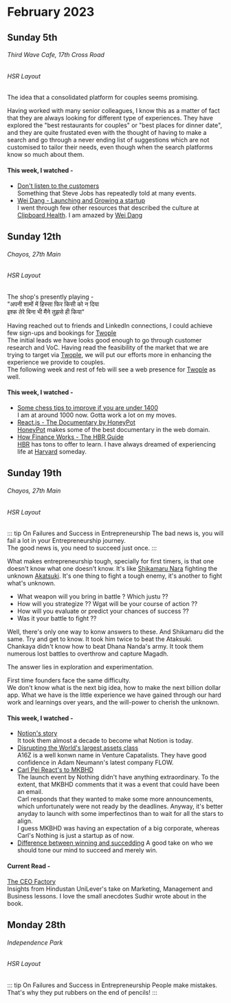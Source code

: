 # February 2023

## Sunday 5th

###### Third Wave Cafe, 17th Cross Road  
###### HSR Layout

The idea that a consolidated platform for couples seems promising.

Having worked with many senior colleagues, I know this as a matter of fact that they are always looking for different type of experiences. They have explored the "best restaurants for couples" or "best places for dinner date", and they are quite frustated even with the thought of having to make a search and go through a never ending list of suggestions which are not customised to tailor their needs, even though when the search platforms know so much about them.

#### This week, I watched -
* [Don't listen to the customers](https://www.youtube.com/watch?v=OARVjXqBI2A)  
Something that Steve Jobs has repeatedly told at many events.
* [Wei Dang - Launching and Growing a startup](https://www.youtube.com/watch?v=wtPS97pFR40)  
I went through few other resources that described the culture at [Clipboard Health](https://www.clipboardhealth.com/). I am amazed by [Wei Dang](https://twitter.com/gabaluschi)

## Sunday 12th

###### Chayos, 27th Main  
###### HSR Layout

The shop's presently playing -  
"अपनी शामों में हिस्सा फिर किसी को न दिया  
इश्क तेरे बिना भी मैंने तुझसे ही किया"  

Having reached out to friends and LinkedIn connections, I could achieve few sign-ups and bookings for [Twople](https://twople.in)  
The initial leads we have looks good enough to go through customer research and VoC. Having read the feasibility of the market that we are trying to target via [Twople](https://twople.in), we will put our efforts more in enhancing the experience we provide to couples.  
The following week and rest of feb will see a web presence for [Twople](https://twople.in) as well.

#### This week, I watched -  
* [Some chess tips to improve if you are under 1400](https://www.youtube.com/watch?v=mRscRsIHRGI)  
I am at around 1000 now. Gotta work a lot on my moves.
* [React.js - The Documentary by HoneyPot](https://www.youtube.com/watch?v=8pDqJVdNa44)  
[HoneyPot](https://www.honeypot.io/) makes some of the best documentary in the web domain.
* [How Finance Works - The HBR Guide](https://www.youtube.com/watch?v=8RxBbls_81U)  
[HBR](https://hbr.org/) has tons to offer to learn. I have always dreamed of experiencing life at [Harvard](https://www.harvard.edu/) someday.

## Sunday 19th

###### Chayos, 27th Main  
###### HSR Layout

::: tip On Failures and Success in Entrepreneurship
The bad news is, you will fail a lot in your Entrepreneurship journey.  
The good news is, you need to succeed just once.
:::

What makes entrepreneurship tough, specially for first timers, is that one doesn't know what one doesn't know.
It's like [Shikamaru Nara](https://naruto.fandom.com/wiki/Shikamaru_Nara) fighting the unknown [Akatsuki](https://naruto.fandom.com/wiki/Akatsuki). It's one thing to fight a tough enemy, it's another to fight what's unknown.  
- What weapon will you bring in battle ? Which justu ??  
- How will you strategize ?? Wgat will be your course of action ??
- How will you evaluate or predict your chances of success ??
- Was it your battle to fight ??

Well, there's only one way to konw answers to these. And Shikamaru did the same. Try and get to know.
It took him twice to beat the Ataksuki.  
Chankaya didn't know how to beat Dhana Nanda's army. It took them numerous lost battles to overthrow and capture Magadh.

The answer lies in exploration and experimentation.

First time founders face the same difficulty.  
We don't know what is the next big idea, how to make the next billion dollar app.
What we have is the little experience we have gained through our hard work and learnings over years, and the will-power to cherish the unknown.


#### This week, I watched -  
* [Notion's story](https://www.youtube.com/watch?v=FPYl7nIKRbA)  
It took them almost a decade to become what Notion is today. 
* [Disrupting the World's largest assets class](https://www.youtube.com/watch?v=BgK9KW9APfA)  
A16Z is a well konwn name in Venture Capatalists. They have good confidence in Adam Neumann's latest company FLOW.
* [Carl Pei React's to MKBHD](https://www.youtube.com/watch?v=iBEB5nB64u8)  
The launch event by Nothing didn't have anything extraordinary. To the extent, that MKBHD comments that it was a event that could have been an email.  
Carl responds that they wanted to make some more announcements, which unfortunately were not ready by the deadlines. Anyway, it's better anyday to launch with some imperfectinos than to wait for all the stars to align.  
I guess MKBHD was having an expectation of a big corporate, whereas Carl's Nothing is just a startup as of now.
* [Difference between winning and succedding](https://www.youtube.com/watch?v=0MM-psvqiG8)
A good take on who we should tone our mind to succeed and merely win.

#### Current Read -
[The CEO Factory](https://amzn.to/3S914RT)  
Insights from Hindustan UniLever's take on Marketing, Management and Business lessons. I love the small anecdotes Sudhir wrote about in the book.

## Monday 28th

###### Independence Park
###### HSR Layout

::: tip On Failures and Success in Entrepreneurship
People make mistakes.  
That's why they put rubbers on the end of pencils!
:::

